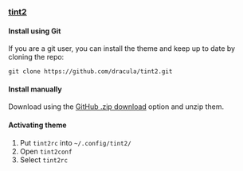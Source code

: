 ### [tint2](https://github.com/semplice/tint2)

#### Install using Git

If you are a git user, you can install the theme and keep up to date by cloning the repo:

    git clone https://github.com/dracula/tint2.git

#### Install manually

Download using the [GitHub .zip download](https://github.com/dracula/tint2/archive/refs/heads/master.zip) option and unzip them.

#### Activating theme

1. Put `tint2rc` into `~/.config/tint2/`
2. Open `tint2conf`
3. Select `tint2rc`
